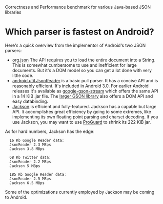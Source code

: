 Correctness and Performance benchmark for various Java-based JSON libraries

# Which parser is fastest on Android? #

Here's a quick overview from the implementor of Android's two JSON parsers:
  * [org.json](http://developer.android.com/reference/org/json/JSONObject.html) The API requires you to load the entire document into a String. This is somewhat cumbersome to use and inefficient for large documents. But it's a DOM model so you can get a lot done with very little code.
  * [android.util.JsonReader](http://developer.android.com/reference/android/util/JsonReader.html) is a basic pull parser. It has a concise API and is reasonably efficient. It's included in Android 3.0. For earlier Android releases it's available as [google-gson-stream](http://code.google.com/p/google-gson/downloads/list) which offers the same API in a 14 KiB .jar file. The [larger GSON library](http://code.google.com/p/google-gson/) also offers a DOM API and easy databinding.
  * [Jackson](http://jackson.codehaus.org/) is efficient and fully-featured. Jackson has a capable but large API. It accomplishes great efficiency by going to some extremes, like implementing its own floating point parsing and charset decoding. If you use Jackson, you may want to use [ProGuard](http://developer.android.com/guide/developing/tools/proguard.html) to shrink its 222 KiB jar.

As for hard numbers, Jackson has the edge:
```
  16 Kb Google Reader data:
  JsonReader 2.3 MBps
  Jackson 3.8 MBps

  68 Kb Twitter data:
  JsonReader 2.2 MBps
  Jackson 5 MBps

  185 Kb Google Reader data:
  JsonReader 2.5 MBps
  Jackson 6.5 MBps
```

Some of the optimizations currently employed by Jackson may be coming to Android.